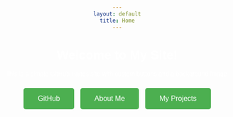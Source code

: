 ```yaml
---
layout: default
title: Home
---
```


<style>
  /* Set a background image for the entire page */
  body {
    background-image: url('https://example.com/your-image.jpg'); /* Replace with your image URL */
    background-size: cover;
    background-position: center;
    color: white; /* Text color to contrast with the background */
    font-family: Arial, sans-serif;
    text-align: center;
    padding-top: 50px;
  }
  
  /* Style for buttons */
  .button {
    background-color: #4CAF50; /* Button background color */
    border: none;
    color: white;
    padding: 15px 32px;
    text-align: center;
    text-decoration: none;
    display: inline-block;
    font-size: 16px;
    margin: 10px 5px;
    cursor: pointer;
    border-radius: 5px;
  }

  .button:hover {
    background-color: #45a049; /* Darker green on hover */
  }
</style>

# Welcome to My Site!

This is a simple GitHub Pages site with custom buttons and a background image.

<!-- Buttons with links -->
<a href="https://github.com/Cqmbo1" class="button">GitHub</a>
<a href="/about" class="button">About Me</a>
<a href="/projects" class="button">My Projects</a>
